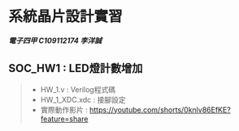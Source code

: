# 系統晶片設計實習
***電子四甲 C109112174 李洋誠***
## SOC_HW1 : LED燈計數增加
> - HW_1.v : Verilog程式碼
> - HW_1_XDC.xdc : 接腳設定
> - 實際動作影片 : https://youtube.com/shorts/0knlv86EfKE?feature=share



